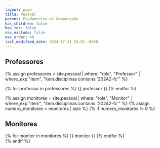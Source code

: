 ```yaml
---
layout: page
title: Pessoal
parent: Fundamentos da Computação
has_children: false
has_toc: false
nav_exclude: false
nav_order: 40
last_modified_date: 2024-07-31 10:52 -0300
---
```


## Professores

{% assign professores = site.pessoal 
   | where: "role", "Professor"
   | where_exp:"item", "item.disciplinas contains '20242-fc'" %}
<div class="role">
{% for professor in professores %}
{{ professor }}
{% endfor %}
</div>


{% assign monitores = site.pessoal
   | where: "role", "Monitor"
   | where_exp:"item", "item.disciplinas contains '20242-fc'" %}
{% assign numero_monitores = monitores | size %}
{% if numero_monitores != 0 %}
## Monitores

<div class="role">
  {% for monitor in monitores %}
  {{ monitor }}
  {% endfor %}
</div>
{% endif %}

